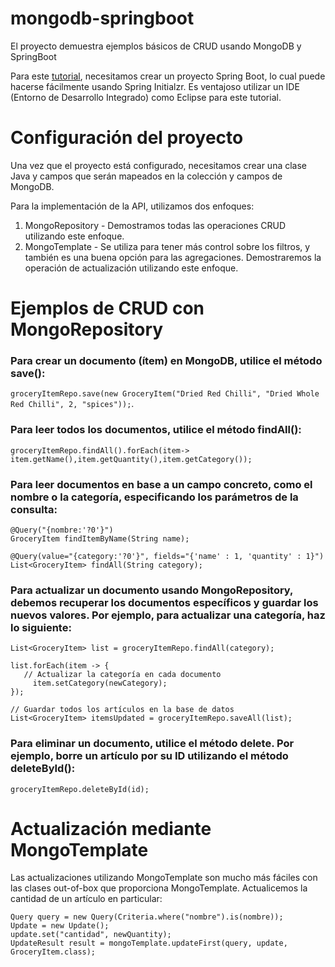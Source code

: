 # mongodb-springboot
El proyecto demuestra ejemplos básicos de CRUD usando MongoDB y SpringBoot

Para este [tutorial](https://www.mongodb.com/compatibility/spring-boot), necesitamos crear un proyecto Spring Boot, lo cual puede hacerse fácilmente usando Spring Initialzr. Es ventajoso utilizar un IDE (Entorno de Desarrollo Integrado) como Eclipse para este tutorial.

# Configuración del proyecto
Una vez que el proyecto está configurado, necesitamos crear una clase Java y campos que serán mapeados en la colección y campos de MongoDB.

Para la implementación de la API, utilizamos dos enfoques:
1. MongoRepository - Demostramos todas las operaciones CRUD utilizando este enfoque.
2. MongoTemplate - Se utiliza para tener más control sobre los filtros, y también es una buena opción para las agregaciones. Demostraremos la operación de actualización utilizando este enfoque.

# Ejemplos de CRUD con MongoRepository
### Para crear un documento (ítem) en MongoDB, utilice el método save():

  `groceryItemRepo.save(new GroceryItem("Dried Red Chilli", "Dried Whole Red Chilli", 2, "spices"));`.
  
### Para leer todos los documentos, utilice el método findAll():
  `groceryItemRepo.findAll().forEach(item-> item.getName(),item.getQuantity(),item.getCategory());`
  
### Para leer documentos en base a un campo concreto, como el nombre o la categoría, especificando los parámetros de la consulta:
  	@Query("{nombre:'?0'}")
	GroceryItem findItemByName(String name);
	
	@Query(value="{category:'?0'}", fields="{'name' : 1, 'quantity' : 1}")
	List<GroceryItem> findAll(String category);
  
### Para actualizar un documento usando MongoRepository, debemos recuperar los documentos específicos y guardar los nuevos valores. Por ejemplo, para actualizar una categoría, haz lo siguiente:
  	List<GroceryItem> list = groceryItemRepo.findAll(category);
		 
	list.forEach(item -> {
	   // Actualizar la categoría en cada documento
		 item.setCategory(newCategory);
	});
		 
	// Guardar todos los artículos en la base de datos
	List<GroceryItem> itemsUpdated = groceryItemRepo.saveAll(list);
  
 ### Para eliminar un documento, utilice el método delete. Por ejemplo, borre un artículo por su ID utilizando el método deleteById():
  `groceryItemRepo.deleteById(id);`
	
 # Actualización mediante MongoTemplate 
 Las actualizaciones utilizando MongoTemplate son mucho más fáciles con las clases out-of-box que proporciona MongoTemplate.
 Actualicemos la cantidad de un artículo en particular: 
  	
	Query query = new Query(Criteria.where("nombre").is(nombre));
   	Update = new Update();
   	update.set("cantidad", newQuantity);		
   	UpdateResult result = mongoTemplate.updateFirst(query, update, GroceryItem.class);